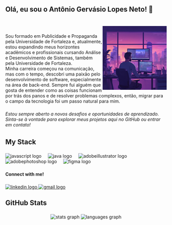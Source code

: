 <h2 align="left">Olá, eu sou o Antônio Gervásio Lopes Neto! 👋</h2>

###

<h4 align="left"></h4>

###

<br clear="both">

<img align="right" height="200" src="https://github.com/GervasioNeto/image/blob/main/ChatOn%20image%20(2).jpeg?raw=true"  />

###

<p align="left">Sou formado em Publicidade e Propaganda pela Universidade de Fortaleza e, atualmente, estou expandindo meus horizontes acadêmicos e profissionais cursando Análise e Desenvolvimento de Sistemas, também pela Universidade de Fortaleza.<br>Minha carreira começou na comunicação, mas com o tempo, descobri uma paixão pelo desenvolvimento de software, especialmente na área de back-end. Sempre fui alguém que gosta de entender como as coisas funcionam por trás dos panos e de resolver problemas complexos, então, migrar para o campo da tecnologia foi um passo natural para mim.</p>

###

<h6 align="left">Estou sempre aberto a novos desafios e oportunidades de aprendizado. Sinta-se à vontade para explorar meus projetos aqui no GitHub ou entrar em contato!</h6>

###

<h2 align="left">My Stack</h2>

###

<div align="left">
  <img src="https://skillicons.dev/icons?i=js" height="40" alt="javascript logo"  />
  <img width="12" />
  <img src="https://skillicons.dev/icons?i=java" height="40" alt="java logo"  />
  <img width="12" />
  <img src="https://skillicons.dev/icons?i=ai" height="40" alt="adobeillustrator logo"  />
  <img width="12" />
  <img src="https://skillicons.dev/icons?i=ps" height="40" alt="adobephotoshop logo"  />
  <img width="12" />
  <img src="https://cdn.jsdelivr.net/gh/devicons/devicon/icons/figma/figma-original.svg" height="40" alt="figma logo"  />
</div>

###

<h4 align="left">Connect with me!</h4>

###

<div align="left">
  <a href="https://www.linkedin.com/in/antônio-gervásio-lopes-neto-7810622b0/" target="_blank">
    <img src="https://img.shields.io/static/v1?message=LinkedIn&logo=linkedin&label=&color=0077B5&logoColor=white&labelColor=&style=for-the-badge" height="40" alt="linkedin logo"  />
  </a>
  <a href="mailto:gervasiolopesn@gmail.com" target="_blank">
    <img src="https://img.shields.io/static/v1?message=Gmail&logo=gmail&label=&color=D14836&logoColor=white&labelColor=&style=for-the-badge" height="40" alt="gmail logo"  />
  </a>
</div>

###

<h2 align="left">GitHub Stats</h2>

###

<div align="center">
  <img src="https://github-readme-stats.vercel.app/api?username=GervasioNeto&hide_title=false&hide_rank=false&show_icons=true&include_all_commits=true&count_private=true&disable_animations=false&theme=ocean_dark&locale=en&hide_border=false&order=1" height="150" alt="stats graph"  />
  <img src="https://github-readme-stats.vercel.app/api/top-langs?username=GervasioNeto&locale=en&hide_title=false&layout=compact&card_width=320&langs_count=5&theme=ocean_dark&hide_border=false&order=2" height="150" alt="languages graph"  />
</div>

###
